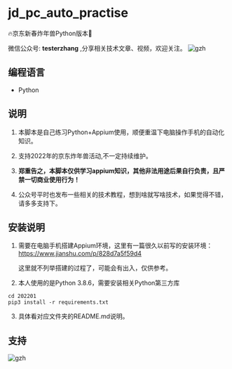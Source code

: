 # jd_pc_auto_practise
🔥京东新春炸年兽Python版本🚀

微信公众号: **testerzhang** ,分享相关技术文章、视频，欢迎关注。
![gzh](https://testerzhang.github.io/resources/gzh.png)



## 编程语言

* Python



## 说明

1. 本脚本是自己练习Python+Appium使用，顺便重温下电脑操作手机的自动化知识。

2. 支持2022年的京东炸年兽活动,不一定持续维护。

3. **郑重告之，本脚本仅供学习appium知识，其他非法用途后果自行负责，且严禁一切商业使用行为！**

4. 公众号平时也发布一些相关的技术教程，想到啥就写啥技术，如果觉得不错，请多多支持下。

   


## 安装说明

1. 需要在电脑手机搭建Appium环境，这里有一篇很久以前写的安装环境：https://www.jianshu.com/p/828d7a5f59d4

   这里就不列举搭建的过程了，可能会有出入，仅供参考。

    

2. 本人使用的是Python 3.8.6，需要安装相关Python第三方库

```
cd 202201
pip3 install -r requirements.txt
```



3. 具体看对应文件夹的README.md说明。



## 支持

![gzh](https://testerzhang.github.io/resources/gzh.png)

